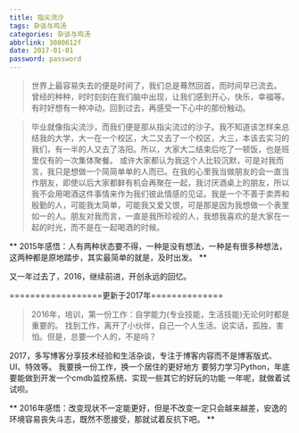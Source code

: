 ```yaml
---
title: 指尖流沙
tags: 杂谈与鸡汤
categories: 杂谈与鸡汤
abbrlink: 3080612f
date: 2017-01-01
password: password
---
```

> 世界上最容易失去的便是时间了，我们总是蓦然回首，而时间早已流去。
曾经的种种，时时刻刻在我们脑中出现，让我们感到开心，快乐，幸福等。
有时好想有一种冲动，回到过去，再感受一下心中的那份触动。

<!--more-->

> 毕业就像指尖流沙，而我们便是那从指尖流过的沙子。我不知道该怎样来总结我的大学，大一在一个校区，大二又去了一个校区，大三，本该去实习的我们，有一半的人又去了洛阳。所以，大家大二结束后吃了一顿饭，也是班里仅有的一次集体聚餐。
或许大家都认为我这个人比较沉默，可是对我而言，我只是想做一个简简单单的人而已。在我的心里我当做朋友的会一直当作朋友，即使以后大家都鲜有机会再聚在一起，我讨厌酒桌上的朋友，所以我不会用喝酒这件事情来作为我们彼此情感的见证。我是一个不善于卖弄和殷勤的人，可能我太简单，可能我又爱又恨，可是那是因为我想做一个表里如一的人。朋友对我而言，一直是我所珍视的人，我想我喜欢的是大家在一起的时光，而不是在一起喝酒的时候。


** 2015年感悟：人有两种状态要不得，一种是没有想法，一种是有很多种想法，这两种都是原地踏步，其实最简单的就是，及时出发。 **

又一年过去了，2016，继续前进，开创永远的回忆。


==================更新于2017年==============

> 2016年，培训，第一份工作：自学能力(专业技能，生活技能)无论何时都是重要的。
> 找到工作，离开了小伙伴，自己一个人生活。说实话，孤独，害怕。但是，总要一个人的，不是吗？

2017，多写博客分享技术经验和生活杂谈，专注于博客内容而不是博客版式、UI、特效等。
我要换一份工作，换一个居住的更好地方
要努力学习Python，年底要能做到开发一个cmdb监控系统、实现一些其它的好玩的功能
一年呢，就做着试试呗。

** 2016年感悟：改变现状不一定能更好，但是不改变一定只会越来越差，安逸的环境容易丧失斗志，既然不愿接受，那就试着反抗下吧。 **